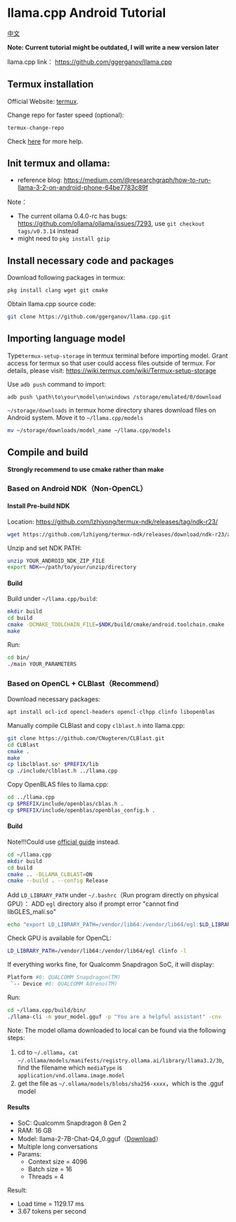 # llama.cpp Android Tutorial

[中文](README_CN.md)

**Note: Current tutorial might be outdated, I will write a new version later**

llama.cpp link： https://github.com/ggerganov/llama.cpp

## Termux installation

Official Website: [termux](https://termux.dev/cn/index.html).

Change repo for faster speed (optional):

```bash
termux-change-repo
```

Check [here](https://wiki.termux.com/wiki/Package_Management) for more help.

## Init termux and ollama:
- reference blog: https://medium.com/@researchgraph/how-to-run-llama-3-2-on-android-phone-64be7783c89f

Note：
- The current ollama 0.4.0-rc has bugs: https://github.com/ollama/ollama/issues/7293, use `git checkout tags/v0.3.14` instead
- might need to `pkg install gzip`

## Install necessary code and packages

Download following packages in termux:

```bash
pkg install clang wget git cmake
```

Obtain llama.cpp source code:

```bash
git clone https://github.com/ggerganov/llama.cpp.git
```


## Importing language model

Type`termux-setup-storage` in termux terminal before importing model. Grant access for termux so that user could access files outside of termux. For details, please visit: https://wiki.termux.com/wiki/Termux-setup-storage

Use `adb push` command to import:

```
adb push \path\to\your\model\on\windows /storage/emulated/0/download
```

`~/storage/downloads` in termux home directory shares download files on Android system. Move it to `~/llama.cpp/models` 

```bash
mv ~/storage/downloads/model_name ~/llama.cpp/models
```

## Compile and build

**Strongly recommend to use cmake rather than make**

### Based on Android NDK（Non-OpenCL）

#### Install Pre-build NDK

Location: https://github.com/lzhiyong/termux-ndk/releases/tag/ndk-r23/

```bash
wget https://github.com/lzhiyong/termux-ndk/releases/download/ndk-r23/android-ndk-r23c-aarch64.zip
```

Unzip and set NDK PATH:

```bash
unzip YOUR_ANDROID_NDK_ZIP_FILE
export NDK=~/path/to/your/unzip/directory
```

#### Build

Build under `~/llama.cpp/build`:

```bash
mkdir build
cd build
cmake -DCMAKE_TOOLCHAIN_FILE=$NDK/build/cmake/android.toolchain.cmake -DANDROID_ABI=arm64-v8a -DANDROID_PLATFORM=android-23 -DCMAKE_C_FLAGS=-march=armv8.4a+dotprod ..
make
```

Run:

```bash
cd bin/
./main YOUR_PARAMETERS
```

### Based on OpenCL + CLBlast（Recommend）

Download necessary packages: 

```bash
apt install ocl-icd opencl-headers opencl-clhpp clinfo libopenblas
```

Manually compile CLBlast and copy `clblast.h` into llama.cpp:

```bash
git clone https://github.com/CNugteren/CLBlast.git
cd CLBlast
cmake .
make
cp libclblast.so* $PREFIX/lib
cp ./include/clblast.h ../llama.cpp
```

Copy OpenBLAS files to llama.cpp:

```bash
cd ../llama.cpp
cp $PREFIX/include/openblas/cblas.h .
cp $PREFIX/include/openblas/openblas_config.h .
```

#### Build

Note!!!Could use [official guide](https://github.com/ggerganov/llama.cpp/blob/master/docs/build.md) instead.

```bash
cd ~/llama.cpp
mkdir build
cd build
cmake .. -DLLAMA_CLBLAST=ON
cmake --build . --config Release
```

Add `LD_LIBRARY_PATH` under `~/.bashrc`（Run program directly on physical GPU）：
ADD `egl` directory also if prompt error "cannot find libGLES_mali.so"
```bash
echo "export LD_LIBRARY_PATH=/vendor/lib64:/vendor/lib64/egl:$LD_LIBRARY_PATH" >> ~/.bashrc
```

Check GPU is available for OpenCL:

```bash
LD_LIBRARY_PATH=/vendor/lib64:/vendor/lib64/egl clinfo -l
```

If everything works fine, for Qualcomm Snapdragon SoC, it will display:

```bash
Platform #0: QUALCOMM Snapdragon(TM)
 `-- Device #0: QUALCOMM Adreno(TM)
```

Run:

```bash
cd ~/llama.cpp/build/bin/
./llama-cli -m your_model.gguf -p "You are a helpful assistant" -cnv
```

Note: The model ollama downloaded to local can be found via the following steps:

1. cd to `~/.ollama`，`cat ~/.ollama/models/manifests/registry.ollama.ai/library/llama3.2/3b`, find the filename which `mediaType` is `application/vnd.ollama.image.model`
2. get the file as `~/.ollama/models/blobs/sha256-xxxx`，which is the .gguf model


#### Results

- SoC: Qualcomm Snapdragon 8 Gen 2
- RAM: 16 GB
- Model: llama-2-7B-Chat-Q4_0.gguf（[Download](https://huggingface.co/Rabinovich/Llama-2-7B-Chat-GGUF)）
- Multiple long conversations
- Params:
  - Context size = 4096
  - Batch size = 16
  - Threads = 4

Result:

- Load time = 1129.17 ms
- 3.67 tokens per second
